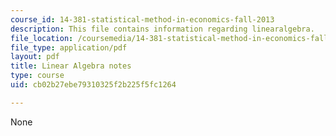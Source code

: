 ```yaml
---
course_id: 14-381-statistical-method-in-economics-fall-2013
description: This file contains information regarding linearalgebra.
file_location: /coursemedia/14-381-statistical-method-in-economics-fall-2013/cb02b27ebe79310325f2b225f5fc1264_MIT14_381F13_lnearalgbra.pdf
file_type: application/pdf
layout: pdf
title: Linear Algebra notes
type: course
uid: cb02b27ebe79310325f2b225f5fc1264

---
```

None